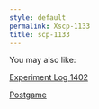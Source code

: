 ```yaml
---
style: default
permalink: Xscp-1133
title: scp-1133
---
```

You may also like:

[Experiment Log 1402](http://scp-wiki.net/experiment-log-1402)

[Postgame](http://scp-wiki.net/postgame)
